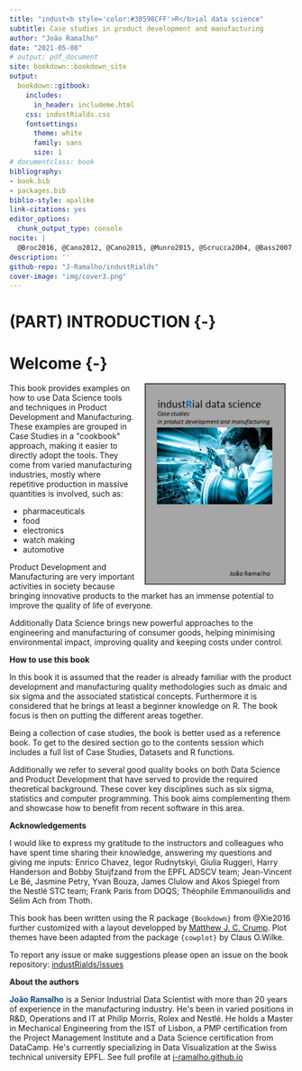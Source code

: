 ```yaml
--- 
title: "indust<b style='color:#38598CFF'>R</b>ial data science"
subtitle: Case studies in product development and manufacturing
author: "João Ramalho"
date: "2021-05-08"
# output: pdf_document
site: bookdown::bookdown_site
output: 
  bookdown::gitbook:
    includes:
      in_header: includeme.html
    css: industRialds.css
    fontsettings:
      theme: white
      family: sans
      size: 1
# documentclass: book
bibliography:
- book.bib
- packages.bib
biblio-style: apalike
link-citations: yes
editor_options:
  chunk_output_type: console
nocite: |
  @Broc2016, @Cano2012, @Cano2015, @Munro2015, @Scrucca2004, @Bass2007
description: ''
github-repo: "J-Ramalho/industRialds"
cover-image: "img/cover3.png"
---
```




# (PART) INTRODUCTION {-}

# Welcome {-}

<a href="">
  <img src="img/cover3.png" width="250" style="margin: 0 1em 0 1em" align="right"/>
</a> 

This book provides examples on how to use Data Science tools and techniques in Product Development and Manufacturing. These examples are grouped in Case Studies in a "cookbook" approach, making it easier to directly adopt the tools. They come from varied manufacturing industries, mostly where repetitive production in massive quantities is involved, such as:

+ pharmaceuticals
+ food
+ electronics
+ watch making
+ automotive

Product Development and Manufacturing are very important activities in society because bringing innovative products to the market has an immense potential to improve the quality of life of everyone. 

Additionally Data Science brings new powerful approaches to the engineering and manufacturing of consumer goods, helping minimising environmental impact, improving quality and keeping costs under control.

**How to use this book**

In this book it is assumed that the reader is already familiar with the product development and manufacturing quality methodologies such as dmaic and six sigma and the associated statistical concepts. Furthermore it is considered that he brings at least a beginner knowledge on R. The book focus is then on putting the different areas together.

Being a collection of case studies, the book is better used as a reference book. To get to the desired section go to the contents session which includes a full list of Case Studies, Datasets and R functions. 

Additionally we refer to several good quality books on both Data Science and  Product Development that have served to provide the required theoretical  background. These cover key disciplines such as six sigma, statistics and computer programming. This book aims complementing them and showcase how to benefit from recent software in this area.

**Acknowledgements**

I would like to express my gratitude to the instructors and colleagues who have spent time sharing their knowledge, answering my questions and giving me inputs: Enrico Chavez, Iegor Rudnytskyi, Giulia Ruggeri, Harry Handerson and Bobby Stuijfzand from the EPFL ADSCV team; Jean-Vincent Le Bé, Jasmine Petry, Yvan Bouza, James Clulow and Akos Spiegel from the Nestlé STC team; Frank Paris from DOQS; Théophile Emmanouilidis and Sélim Ach from Thoth.

This book has been written using the R package `{Bookdown}` from @Xie2016 further customized with a layout developped by [Matthew J. C. Crump](https://community.rstudio.com/t/bookdown-contest-submission-gitbook-style-tufte-style-for-web-book/11666). Plot themes have been adapted from the package `{cowplot}` by Claus O.Wilke.

To report any issue or make suggestions please open an issue on the book repository:
[industRialds/issues](https://github.com/J-Ramalho/industRialds/issues)

**About the authors**

<b style="color:#104e8b">João Ramalho</b> is a Senior Industrial Data Scientist with more than 20 years of experience in the manufacturing industry. He's been in varied positions in R&D, Operations and IT at Philip Morris, Rolex and Nestlé. He holds a Master in Mechanical Engineering from the IST of Lisbon, a PMP certification from the Project Management Institute and a Data Science certification from DataCamp. He's currently specializing in Data Visualization at the Swiss technical university EPFL. See full profile at [j-ramalho.github.io](https://j-ramalho.github.io/)
